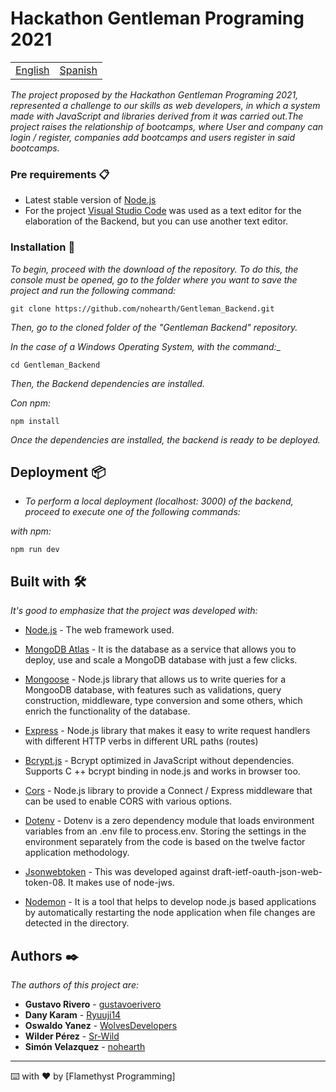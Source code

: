 # Hackathon Gentleman Programing 2021

<table>
    <tr>
        <!-- Do not translate this table -->
        <td><a href="./README.md"> English </a></td>
        <td><a href="./README.ES.md"> Spanish </a></td>
    </tr>
</table>

_The project proposed by the Hackathon Gentleman Programing 2021, represented a challenge to our skills as web developers, in which a system made with JavaScript and libraries derived from it was carried out.The project raises the relationship of bootcamps, where User and company can login / register, companies add bootcamps and users register in said bootcamps._


### Pre requirements 📋

* Latest stable version of [Node.js](https://nodejs.org/en/)
* For the project [Visual Studio Code](https://code.visualstudio.com/) was used as a text editor for the
elaboration of the Backend, but you can use another text editor.

### Installation 🔧

_To begin, proceed with the download of the repository. To do this, the console must be opened,
go to the folder where you want to save the project and run the following command:_

```
git clone https://github.com/nohearth/Gentleman_Backend.git
```

_Then, go to the cloned folder of the "Gentleman Backend" repository._

_In the case of a Windows Operating System, with the command:__

```
cd Gentleman_Backend
```

_Then, the Backend dependencies are installed._

_Con npm:_

```
npm install
```
_Once the dependencies are installed, the backend is ready to be deployed._

## Deployment 📦

* _To perform a local deployment (localhost: 3000) of the backend, proceed to execute one of the following commands:_

_with npm:_

```
npm run dev
```
## Built with 🛠️

_It's good to emphasize that the project was developed with:_

* [Node.js](https://nodejs.org/es/) - The web framework used.

* [MongoDB Atlas](https://www.mongodb.com/es/cloud/atlas) - It is the database as a service that allows you to deploy, use and scale a MongoDB database with just a few clicks.

* [Mongoose](https://www.npmjs.com/package/mongoose) - Node.js library that allows us to write queries for a MongooDB database, with features such as validations, query construction, middleware, type conversion and some others, which enrich the functionality of the database.

* [Express](https://www.npmjs.com/package/express) - Node.js library that makes it easy to write request handlers with different HTTP verbs in different URL paths (routes)

* [Bcrypt.js](https://www.npmjs.com/package/bcryptjs) - Bcrypt optimized in JavaScript without dependencies. Supports C ++ bcrypt binding in node.js and works in browser too.

* [Cors](https://www.npmjs.com/package/cors) - Node.js library to provide a Connect / Express middleware that can be used to enable CORS with various options.

* [Dotenv](https://www.npmjs.com/package/dotenv) - Dotenv is a zero dependency module that loads environment variables from an .env file to process.env. Storing the settings in the environment separately from the code is based on the twelve factor application methodology.

* [Jsonwebtoken](https://www.npmjs.com/package/jsonwebtoken) - This was developed against draft-ietf-oauth-json-web-token-08. It makes use of node-jws.

* [Nodemon](https://www.npmjs.com/package/nodemon) - It is a tool that helps to develop node.js based applications by automatically restarting the node application when file changes are detected in the directory.

## Authors ✒️

_The authors of this project are:_

* **Gustavo Rivero** - [gustavoerivero](https://github.com/gustavoerivero)
* **Dany Karam**  - [Ryuuji14](https://github.com/Ryuuji14)
* **Oswaldo Yanez**  - [WolvesDevelopers](https://github.com/WolvesDevelopers)
* **Wilder Pérez**  - [Sr-Wild](https://github.com/Sr-Wild)
* **Simón Velazquez**  - [nohearth](https://github.com/nohearth)



---
⌨️ with ❤️ by [Flamethyst Programming] 
